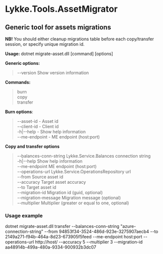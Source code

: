 # Lykke.Tools.AssetMigrator

## Generic tool for assets migrations

**NB!** You should either cleanup migrations table before each copy/transfer session, or specify unique migration id.

**Usage:** dotnet migrate-asset.dll [command] [options] 

**Generic options:**
> --version  Show version information

**Commands:**

> burn      
> copy      
> transfer  

**Burn options**:

> --asset-id - Asset id  
> --client-id - Client id  
> -h|--help - Show help information  
> --me-endpoint - ME endpoint (host:port)

**Copy and transfer options**

> --balances-conn-string  Lykke.Service.Balances connection string  
> -h|--help               Show help information  
> --me-endpoint           ME endpoint (host:port)  
> --operations-url        Lykke.Service.OperationsRepository url  
> --from                  Source asset id  
> --accuracy              Target asset accuracy  
> --to                    Target asset id  
> --migration-id          Migration id (guid, optional)  
> --migration-message     Migration message (optional)  
> --multiplier            Multiplier (greater or equal to one, optional)  

### Usage example

dotnet migrate-asset.dll transfer --balances-conn-string "azure-connection-string" --from 94853f34-3524-486d-923e-3275907aecb4 --to 2149a271-f94b-464a-8d23-673905f5feed --me-endpoint host:port --operations-url http://host/ --accuracy 5 --multiplier 3 --migration-id aa48914b-499a-480a-9334-900932b3dc07
